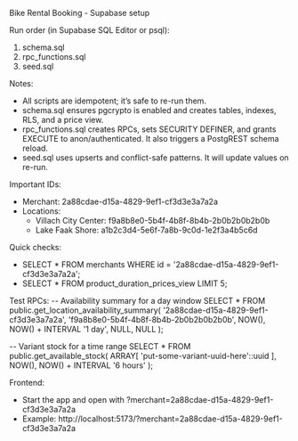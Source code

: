 Bike Rental Booking - Supabase setup

Run order (in Supabase SQL Editor or psql):
1) schema.sql
2) rpc_functions.sql
3) seed.sql

Notes:
- All scripts are idempotent; it’s safe to re-run them.
- schema.sql ensures pgcrypto is enabled and creates tables, indexes, RLS, and a price view.
- rpc_functions.sql creates RPCs, sets SECURITY DEFINER, and grants EXECUTE to anon/authenticated. It also triggers a PostgREST schema reload.
- seed.sql uses upserts and conflict-safe patterns. It will update values on re-run.

Important IDs:
- Merchant: 2a88cdae-d15a-4829-9ef1-cf3d3e3a7a2a
- Locations:
  - Villach City Center: f9a8b8e0-5b4f-4b8f-8b4b-2b0b2b0b2b0b
  - Lake Faak Shore: a1b2c3d4-5e6f-7a8b-9c0d-1e2f3a4b5c6d

Quick checks:
- SELECT * FROM merchants WHERE id = '2a88cdae-d15a-4829-9ef1-cf3d3e3a7a2a';
- SELECT * FROM product_duration_prices_view LIMIT 5;

Test RPCs:
-- Availability summary for a day window
SELECT * FROM public.get_location_availability_summary(
  '2a88cdae-d15a-4829-9ef1-cf3d3e3a7a2a',
  'f9a8b8e0-5b4f-4b8f-8b4b-2b0b2b0b2b0b',
  NOW(),
  NOW() + INTERVAL '1 day',
  NULL,
  NULL
);

-- Variant stock for a time range
SELECT * FROM public.get_available_stock(
  ARRAY[
    'put-some-variant-uuid-here'::uuid
  ],
  NOW(),
  NOW() + INTERVAL '6 hours'
);

Frontend:
- Start the app and open with ?merchant=2a88cdae-d15a-4829-9ef1-cf3d3e3a7a2a
- Example: http://localhost:5173/?merchant=2a88cdae-d15a-4829-9ef1-cf3d3e3a7a2a